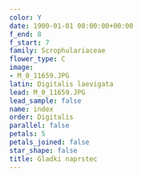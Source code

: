```yaml
---
color: Y
date: 1900-01-01 00:00:00+00:00
f_end: 8
f_start: 7
family: Scrophulariaceae
flower_type: C
image:
- M_0_11659.JPG
latin: Digitalis laevigata
lead: M_0_11659.JPG
lead_sample: false
name: index
order: Digitalis
parallel: false
petals: 5
petals_joined: false
star_shape: false
title: Gladki naprstec
---
```


